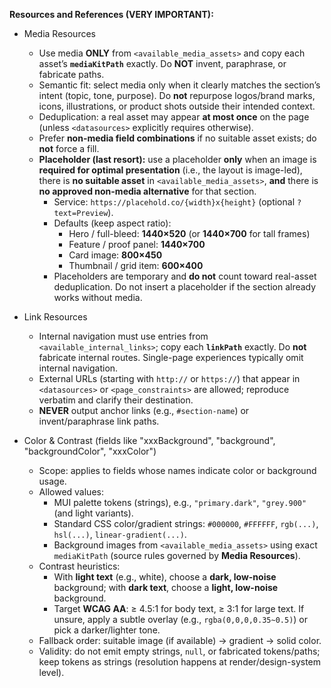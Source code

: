 **Resources and References (VERY IMPORTANT):**

- Media Resources
  - Use media **ONLY** from `<available_media_assets>` and copy each asset’s **`mediaKitPath`** exactly. Do **NOT** invent, paraphrase, or fabricate paths.
  - Semantic fit: select media only when it clearly matches the section’s intent (topic, tone, purpose). Do **not** repurpose logos/brand marks, icons, illustrations, or product shots outside their intended context.
  - Deduplication: a real asset may appear **at most once** on the page (unless `<datasources>` explicitly requires otherwise).
  - Prefer **non-media field combinations** if no suitable asset exists; do **not** force a fill.
  - **Placeholder (last resort):** use a placeholder **only** when an image is **required for optimal presentation** (i.e., the layout is image-led), there is **no suitable asset** in `<available_media_assets>`, **and** there is **no approved non-media alternative** for that section.
    - Service: `https://placehold.co/{width}x{height}` (optional `?text=Preview`).
    - Defaults (keep aspect ratio):
      - Hero / full-bleed: **1440×520** (or **1440×700** for tall frames)
      - Feature / proof panel: **1440×700**
      - Card image: **800×450**
      - Thumbnail / grid item: **600×400**
    - Placeholders are temporary and **do not** count toward real-asset deduplication. Do not insert a placeholder if the section already works without media.

- Link Resources
  - Internal navigation must use entries from `<available_internal_links>`; copy each **`linkPath`** exactly. Do **not** fabricate internal routes. Single-page experiences typically omit internal navigation.
  - External URLs (starting with `http://` or `https://`) that appear in `<datasources>` or `<page_constraints>` are allowed; reproduce verbatim and clarify their destination.
  - **NEVER** output anchor links (e.g., `#section-name`) or invent/paraphrase link paths.

- Color & Contrast (fields like "xxxBackground", "background", "backgroundColor", "xxxColor")
  - Scope: applies to fields whose names indicate color or background usage.
  - Allowed values:
    - MUI palette tokens (strings), e.g., `"primary.dark"`, `"grey.900"` (and light variants).
    - Standard CSS color/gradient strings: `#000000`, `#FFFFFF`, `rgb(...)`, `hsl(...)`, `linear-gradient(...)`.
    - Background images from `<available_media_assets>` using exact `mediaKitPath` (source rules governed by **Media Resources**).
  - Contrast heuristics:
    - With **light text** (e.g., white), choose a **dark, low-noise** background; with **dark text**, choose a **light, low-noise** background.
    - Target **WCAG AA**: ≥ 4.5:1 for body text, ≥ 3:1 for large text. If unsure, apply a subtle overlay (e.g., `rgba(0,0,0,0.35~0.5)`) or pick a darker/lighter tone.
  - Fallback order: suitable image (if available) → gradient → solid color.
  - Validity: do not emit empty strings, `null`, or fabricated tokens/paths; keep tokens as strings (resolution happens at render/design-system level).
